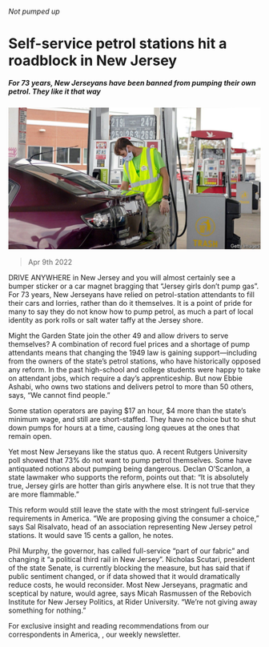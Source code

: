 ###### Not pumped up

# Self-service petrol stations hit a roadblock in New Jersey 

##### For 73 years, New Jerseyans have been banned from pumping their own petrol. They like it that way 

![image](images/20220409_usp503.jpg) 

> Apr 9th 2022 

DRIVE ANYWHERE in New Jersey and you will almost certainly see a bumper sticker or a car magnet bragging that “Jersey girls don’t pump gas”. For 73 years, New Jerseyans have relied on petrol-station attendants to fill their cars and lorries, rather than do it themselves. It is a point of pride for many to say they do not know how to pump petrol, as much a part of local identity as pork rolls or salt water taffy at the Jersey shore.

Might the Garden State join the other 49 and allow drivers to serve themselves? A combination of record fuel prices and a shortage of pump attendants means that changing the 1949 law is gaining support—including from the owners of the state’s petrol stations, who have historically opposed any reform. In the past high-school and college students were happy to take on attendant jobs, which require a day’s apprenticeship. But now Ebbie Ashabi, who owns two stations and delivers petrol to more than 50 others, says, “We cannot find people.”


Some station operators are paying $17 an hour, $4 more than the state’s minimum wage, and still are short-staffed. They have no choice but to shut down pumps for hours at a time, causing long queues at the ones that remain open.

Yet most New Jerseyans like the status quo. A recent Rutgers University poll showed that 73% do not want to pump petrol themselves. Some have antiquated notions about pumping being dangerous. Declan O’Scanlon, a state lawmaker who supports the reform, points out that: “It is absolutely true, Jersey girls are hotter than girls anywhere else. It is not true that they are more flammable.”

This reform would still leave the state with the most stringent full-service requirements in America. “We are proposing giving the consumer a choice,” says Sal Risalvato, head of an association representing New Jersey petrol stations. It would save 15 cents a gallon, he notes.

Phil Murphy, the governor, has called full-service “part of our fabric” and changing it “a political third rail in New Jersey”. Nicholas Scutari, president of the state Senate, is currently blocking the measure, but has said that if public sentiment changed, or if data showed that it would dramatically reduce costs, he would reconsider. Most New Jerseyans, pragmatic and sceptical by nature, would agree, says Micah Rasmussen of the Rebovich Institute for New Jersey Politics, at Rider University. “We’re not giving away something for nothing.”

For exclusive insight and reading recommendations from our correspondents in America, , our weekly newsletter.

